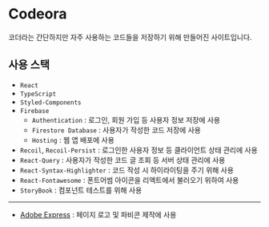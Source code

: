 # Codeora

코더라는 간단하지만 자주 사용하는 코드들을 저장하기 위해 만들어진 사이트입니다.

## 사용 스택

-   `React`
-   `TypeScript`
-   `Styled-Components`
-   `Firebase`
    -   `Authentication` : 로그인, 회원 가입 등 사용자 정보 저장에 사용
    -   `Firestore Database` : 사용자가 작성한 코드 저장에 사용
    -   `Hosting` : 웹 앱 배포에 사용
-   `Recoil`, `Recoil-Persist` : 로그인한 사용자 정보 등 클라이언트 상태 관리에 사용
-   `React-Query` : 사용자가 작성한 코드 글 조회 등 서버 상태 관리에 사용
-   `React-Syntax-Highlighter` : 코드 작성 시 하이라이팅을 주기 위해 사용
-   `React-Fontawesome` : 폰트어썸 아이콘을 리액트에서 불러오기 위하여 사용
-   `StoryBook` : 컴포넌트 테스트를 위해 사용
---
-   [Adobe Express](https://express.adobe.com/ko-KR/sp/) : 페이지 로고 및 파비콘 제작에 사용
